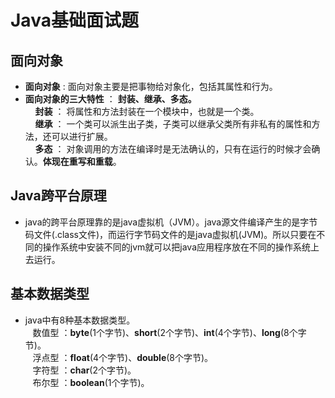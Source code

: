 # Java基础面试题

## 面向对象
- **面向对象** : 面向对象主要是把事物给对象化，包括其属性和行为。
- **面向对象的三大特性** ： **封装、继承、多态。**                                                                     <br>
  &nbsp;&nbsp;&nbsp; **封装** ： 将属性和方法封装在一个模块中，也就是一个类。                                             <br>
  &nbsp;&nbsp;&nbsp; **继承** ： 一个类可以派生出子类，子类可以继承父类所有非私有的属性和方法，还可以进行扩展。            <br>
  &nbsp;&nbsp;&nbsp; **多态** ： 对象调用的方法在编译时是无法确认的，只有在运行的时候才会确认。**体现在重写和重载**。

## Java跨平台原理
- java的跨平台原理靠的是java虚拟机（JVM）。java源文件编译产生的是字节码文件(.class文件)，而运行字节码文件的是java虚拟机(JVM)。所以只要在不同的操作系统中安装不同的jvm就可以把java应用程序放在不同的操作系统上去运行。

## 基本数据类型 
-  java中有8种基本数据类型。                                                                                    <br>
      &nbsp;&nbsp;     数值型 ：**byte**(1个字节)、**short**(2个字节)、**int**(4个字节)、**long**(8个字节)。     <br>
      &nbsp;&nbsp;     浮点型 ：**float**(4个字节)、**double**(8个字节)。                                       <br>
      &nbsp;&nbsp;     字符型 ：**char**(2个字节)。                                                              <br>
      &nbsp;&nbsp;     布尔型 ：**boolean**(1个字节)。 
